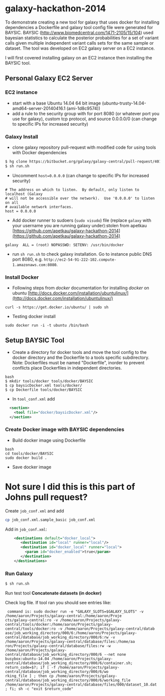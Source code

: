 galaxy-hackathon-2014
=====================

To demonstrate creating a new tool for galaxy that uses docker for installing dependencies a Dockerfile and galaxy tool config file were generated for BAYSIC.  BAYSIC (http://www.biomedcentral.com/1471-2105/15/104) used bayesian statistics to calculate the posterior probabilities for a set of variant calls given multiple independent variant calls sets for the same sample or dataset.  The tool was developed on EC2 galaxy server on a EC2 instance.

I will first covered installing galaxy on an EC2 instance then installing the BAYSIC tool.

## Personal Galaxy EC2 Server

### EC2 instance

* start with a base Ubuntu 14.04 64 bit image (ubuntu-trusty-14.04-amd64-server-20140416.1 (ami-1d8c9574))   
* add a rule to the security group with for port 8080 (or whatever port you use for galaxy), custom tcp protocol, and source 0.0.0.0/0 (can change to specific IPs for increased security)

### Galaxy Install

* clone galaxy repository pull-request with modified code for using tools with Docker dependencies
```bash
$ hg clone https://bitbucket.org/galaxy/galaxy-central/pull-request/401/allow-tools-and-deployers-to-specify/diff
$ sh run.sh
```

* Uncomment `host=0.0.0.0` (can change to specific IPs for increased security)   

```
# The address on which to listen.  By default, only listen to localhost (Galaxy
# will not be accessible over the network).  Use '0.0.0.0' to listen on all
# available network interfaces.
host = 0.0.0.0
```

 
* Add docker runner to sudoers (`sudo visudo`) file (replace `galaxy` with your username you are running galaxy under):stolen from apetkau [https://github.com/apetkau/galaxy-hackathon-2014](https://github.com/apetkau/galaxy-hackathon-2014)

```
galaxy  ALL = (root) NOPASSWD: SETENV: /usr/bin/docker
```
* run `sh run.sh` to check galaxy installation.  Go to instance public DNS port 8080, e.g. `http://ec2-54-91-222-102.compute-1.amazonaws.com:8080`. 

### Install Docker
* Following steps from *docker* documentation for installing *docker* on ubuntu [http://docs.docker.com/installation/ubuntulinux/](http://docs.docker.com/installation/ubuntulinux/)

```curl -s https://get.docker.io/ubuntu/ | sudo sh```

* Testing docker install

```sudo docker run -i -t ubuntu /bin/bash```

## Setup BAYSIC Tool

* Create a directory for docker tools and move the tool config to the docker directory and the Dockerfile to a tools specific subdirectory. Note: Dockerfiles must be named "Dockerfile", inorder to prevent conflicts place Dockerfiles in independent directories.

```
bash
$ mkdir tools/docker tools/docker/BAYSIC
$ cp baysicDocker.xml tools/docker/
$ cp Dockerfile tools/docker/BAYSIC 
```

* In `tool_conf.xml` add 

```xml
  <section>
    <tool file="docker/baysicDocker.xml"/>
  </section>
```
### Create Docker image with BAYSIC dependencies
* Build docker image using Dockerfile

```
bash
cd tools/docker/BAYSIC
sudo docker build .
```

* Save docker image


# Not sure I did this is this part of Johns pull request?
Create `job_conf.xml` and add

```bash
cp job_conf.xml.sample_basic job_conf.xml
```

Add in `job_conf.xml`:

```xml
    <destinations default="docker_local">
       <destination id="local" runner="local"/>
       <destination id="docker_local" runner="local">
         <param id="docker_enabled">true</param>
       </destination>
    </destinations>
```

### Run Galaxy

```bash
$ sh run.sh
```

Run test tool **Concatenate datasets (in docker)**

Check log file.  If tool ran you should see entries like:

```
 command is: sudo docker run -e "GALAXY_SLOTS=$GALAXY_SLOTS" -v /home/aaron/Projects/galaxy-central:/home/aaron/Proje
cts/galaxy-central:ro -v /home/aaron/Projects/galaxy-central/tools/docker:/home/aaron/Projects/galaxy-central/tools/docker:ro -v /home/aaron/Projects/galaxy-central/datab
ase/job_working_directory/000/6:/home/aaron/Projects/galaxy-central/database/job_working_directory/000/6:rw -v /home/aaron/Projects/galaxy-central/database/files:/home/aa
ron/Projects/galaxy-central/database/files:rw -w /home/aaron/Projects/galaxy-central/database/job_working_directory/000/6 --net none busybox:ubuntu-14.04 /home/aaron/Projects/galaxy-central/database/job_working_directory/000/6/container.sh; return_code=$?; if [ -f /home/aaron/Projects/galaxy-central/database/job_working_directory/000/6/wo
rking_file ] ; then cp /home/aaron/Projects/galaxy-central/database/job_working_directory/000/6/working_file /home/aaron/Projects/galaxy-central/database/files/000/dataset_10.dat ; fi; sh -c "exit $return_code"
```


